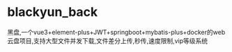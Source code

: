 # blackyun_back
黑盘,一个vue3+element-plus+JWT+springboot+mybatis-plus+docker的web云盘项目,支持大型文件并发下载,文件差分上传,秒传,速度限制,vip等级系统
